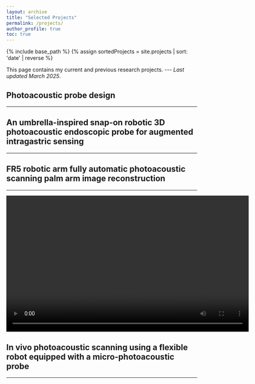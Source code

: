 ```yaml
---
layout: archive
title: "Selected Projects"
permalink: /projects/
author_profile: true
toc: true
---
```

{% include base_path %}
{% assign sortedProjects = site.projects | sort: 'date' | reverse %}

This page contains my current and previous research projects. --- _Last updated March 2025_.

## Photoacoustic probe design 
---




## An umbrella-inspired snap-on robotic 3D photoacoustic endoscopic probe for augmented intragastric sensing
---



## FR5 robotic arm fully automatic photoacoustic scanning palm arm image reconstruction
---
<video width="640" height="360" controls>
  <source src="/images/projects/RA_PA_Armscan/15dc18d194005171f56e028d0d4b53d4.mp4">
  Your browser does not support the video tag.
</video>


## In vivo photoacoustic scanning using a flexible robot equipped with a micro-photoacoustic probe
---





